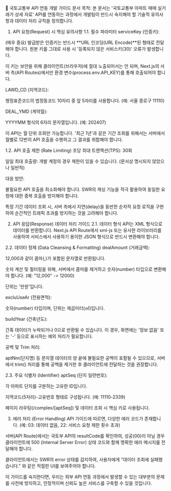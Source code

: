 🏡 국토교통부 API 연동 개발 가이드
문서 목적: 본 문서는 '국토교통부 아파트 매매 실거래가 상세 자료' API를 연동하는 과정에서 개발팀이 반드시 숙지해야 할 기술적 유의사항과 데이터 처리 규칙을 정의합니다.

1. API 요청(Request) 시 핵심 유의사항
1.1. 필수 파라미터
serviceKey (인증키):

(매우 중요) 발급받은 인증키는 반드시 **URL 인코딩(URL Encode)**된 형태로 전달해야 합니다. 원본 키를 그대로 사용 시 '등록되지 않은 서비스키(30)' 오류가 발생합니다.

이 키는 보안을 위해 클라이언트(브라우저)에 절대 노출되어서는 안 되며, Next.js의 서버 측(API Routes)에서만 환경 변수(process.env.API_KEY)를 통해 호출되어야 합니다.

LAWD_CD (지역코드):

행정표준코드의 법정동코드 10자리 중 앞 5자리를 사용합니다. (예: 서울 종로구 11110)

DEAL_YMD (계약월):

YYYYMM 형식의 6자리 문자열입니다. (예: 202407)

이 API는 월 단위 조회만 가능합니다. '최근 1년'과 같은 기간 조회를 위해서는 서버에서 월별로 12번의 API 호출을 수행하고 그 결과를 취합해야 합니다.

1.2. API 호출 제한 (Rate Limiting)
초당 최대 트랜잭션(TPS): 30회

일일 최대 호출량: 개발 계정의 경우 제한이 있을 수 있습니다. (문서상 명시되지 않았으나 일반적)

대응 방안:

불필요한 API 호출을 최소화해야 합니다. SWR의 캐싱 기능을 적극 활용하여 동일한 요청에 대한 중복 호출을 방지해야 합니다.

특정 기간 데이터 조회 시, 서버 측에서 지연(delay)을 동반한 순차적 요청 로직을 구현하여 순간적인 트래픽 초과를 방지하는 것을 고려해야 합니다.

2. API 응답(Response) 데이터 처리 가이드
2.1. 데이터 형식
API는 XML 형식으로 데이터를 반환합니다. Next.js API Route에서 xml-js 또는 유사한 라이브러리를 사용하여 서비스에서 사용하기 용이한 JSON 형식으로 반드시 변환해야 합니다.

2.2. 데이터 정제 (Data Cleansing & Formatting)
dealAmount (거래금액):

12,000과 같이 콤마(,)가 포함된 문자열로 반환됩니다.

숫자 계산 및 필터링을 위해, 서버에서 콤마를 제거하고 숫자(number) 타입으로 변환해야 합니다. (예: "12,000" -> 12000)

단위는 '만원'입니다.

excluUseAr (전용면적):

숫자(number) 타입이며, 단위는 제곱미터(㎡)입니다.

buildYear (건축년도):

간혹 데이터가 누락되거나 0으로 반환될 수 있습니다. 이 경우, 화면에는 '정보 없음' 또는 '-' 등으로 표시하는 예외 처리가 필요합니다.

공백 및 Trim 처리:

aptNm(단지명) 등 문자열 데이터의 양 끝에 불필요한 공백이 포함될 수 있으므로, 서버에서 trim() 처리를 통해 공백을 제거한 후 클라이언트에 전달하는 것을 권장합니다.

2.3. 주요 식별자 (Identifier)
aptSeq (단지 일련번호):

각 아파트 단지를 구분하는 고유한 ID입니다.

지역코드(5자리)-고유번호 형태로 구성됩니다. (예: 11110-2339)

페이지 라우팅(/complex/[aptSeq]) 및 데이터 조회 시 핵심 키로 사용됩니다.

3. 에러 처리 (Error Handling)
API 가이드에 따르면, 다양한 에러 코드가 존재합니다. (예: 03: 데이터 없음, 22: 서비스 요청 제한 횟수 초과)

서버(API Route)에서는 국토부 API의 resultCode를 확인하여, 성공(00)이 아닐 경우 클라이언트에 500 (Internal Server Error) 상태 코드와 함께 명확한 에러 메시지를 전달해야 합니다.

클라이언트에서는 SWR의 error 상태를 감지하여, 사용자에게 "데이터 조회에 실패했습니다." 와 같은 적절한 UI를 보여주어야 합니다.

이 가이드를 숙지한다면, 우리는 외부 API 연동 과정에서 발생할 수 있는 대부분의 문제를 사전에 방지하고, 안정적이며 신뢰도 높은 서비스를 구축할 수 있을 것입니다.